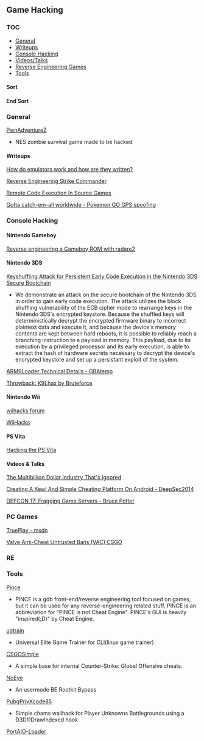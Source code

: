 ## Game Hacking


### TOC
* [General](#general)
* [Writeups](#writeups)
* [Console Hacking](#console)
* [Videos/Talks](#videos)
* [Reverse Engineering Games](#re)
* [Tools](#tools)










#### Sort

#### End Sort

### <a name="general"></a>General


[PwnAdventureZ](https://github.com/Vector35/PwnAdventureZ)
* NES zombie survival game made to be hacked 



#### <a name="writeups"></a>Writeups


[How do emulators work and how are they written?](https://stackoverflow.com/questions/448673/how-do-emulators-work-and-how-are-they-written)

[Reverse Engineering Strike Commander](http://fabiensanglard.net/reverse_engineering_strike_commander/index.php)

[Remote Code Execution In Source Games](https://oneupsecurity.com/research/remote-code-execution-in-source-games?t=r)

[Gotta catch-em-all worldwide - Pokemon GO GPS spoofing](https://insinuator.net/2016/07/gotta-catch-em-all-worldwide-or-how-to-spoof-gps-to-cheat-at-pokemon-go/)




### <a name="console"></a>Console Hacking

#### Nintendo Gameboy

[Reverse engineering a Gameboy ROM with radare2](https://www.megabeets.net/reverse-engineering-a-gameboy-rom-with-radare2/)



#### Nintendo 3DS
[Keyshuffling Attack for Persistent Early Code Execution in the Nintendo 3DS Secure Bootchain](https://github.com/Plailect/keyshuffling)
* We demonstrate an attack on the secure bootchain of the Nintendo 3DS in order to gain early code execution. The attack utilizes the block shuffling vulnerability of the ECB cipher mode to rearrange keys in the Nintendo 3DS's encrypted keystore. Because the shuffled keys will deterministically decrypt the encrypted firmware binary to incorrect plaintext data and execute it, and because the device's memory contents are kept between hard reboots, it is possible to reliably reach a branching instruction to a payload in memory. This payload, due to its execution by a privileged processor and its early execution, is able to extract the hash of hardware secrets necessary to decrypt the device's encrypted keystore and set up a persistant exploit of the system.

[ARM9Loader Technical Details - GBAtemp](https://gbatemp.net/threads/arm9loader-technical-details-and-discussion.408537/)

[Throwback: K9Lhax by Bruteforce](http://douevenknow.us/post/151129092928/throwback-k9lhax-by-bruteforce)

#### Nintendo Wii 

[wiihacks forum](http://www.wiihacks.com/)

[WiiHacks](https://www.reddit.com/r/WiiHacks/)



#### PS Vita

[Hacking the PS Vita](http://yifan.lu/2015/06/21/hacking-the-ps-vita/)





#### <a name="videos"></a>Videos & Talks

[The Multibillion Dollar Industry That's Ignored](http://www.irongeek.com/i.php?page=videos/derbycon4/t204-the-multibillion-dollar-industry-thats-ignored-jason-montgomery-and-ryan-sevey)

[Creating A Kewl And Simple Cheating Platform On Android - DeepSec2014](http://www.securitytube.net/video/12547?utm_source=feedburner&utm_medium=feed&utm_campaign=Feed%3A+SecurityTube+%28SecurityTube.Net%29)

[DEFCON 17: Fragging Game Servers - Bruce Potter](https://www.youtube.com/watch?v=SooVvF9qO_k&app=desktop)


### PC Games

[TruePlay - msdn](https://msdn.microsoft.com/en-us/library/windows/desktop/mt808781(v=vs.85).aspx)

[Valve Anti-Cheat Untrusted Bans (VAC) CSGO](http://dev.cra0kalo.com/?p=521)






### <a name="re"></a>RE



### <a name="tools"></a>Tools

[Pince](https://github.com/korcankaraokcu/PINCE)
* PINCE is a gdb front-end/reverse engineering tool focused on games, but it can be used for any reverse-engineering related stuff. PINCE is an abbreviation for "PINCE is not Cheat Engine". PINCE's GUI is heavily "inspired(;D)" by Cheat Engine. 

[ugtrain](https://github.com/ugtrain/ugtrain)
* Universal Elite Game Trainer for CLI(linux game trainer)

[CSGOSimple](https://github.com/MarkHC/CSGOSimple)
* A simple base for internal Counter-Strike: Global Offensive cheats.

[NoEye](https://github.com/Schnocker/NoEye)
* An usermode BE Rootkit Bypass

[PubgPrivXcode85](https://github.com/TonyZesto/PubgPrivXcode85)
* Simple chams wallhack for Player Unknowns Battlegrounds using a D3D11DrawIndexed hook

[PortAIO-Loader](https://github.com/PirateEmpire/PortAIO-Loader) 











